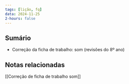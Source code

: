 ```yaml
---
tags: [lição, fq]
data: 2024-11-25
2-hours: false
---
```


## Sumário
- Correção da ficha de trabalho: som (revisões do 8º ano)
## Notas relacionadas
[[Correção de ficha de trabalho som]]
